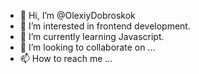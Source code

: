 - 👋 Hi, I’m @OlexiyDobroskok
- 👀 I’m interested in frontend development.
- 🌱 I’m currently learning Javascript.
- 💞️ I’m looking to collaborate on ...
- 📫 How to reach me ...

<!---
OlexiyDobroskok/OlexiyDobroskok is a ✨ special ✨ repository because its `README.md` (this file) appears on your GitHub profile.
You can click the Preview link to take a look at your changes.
--->
